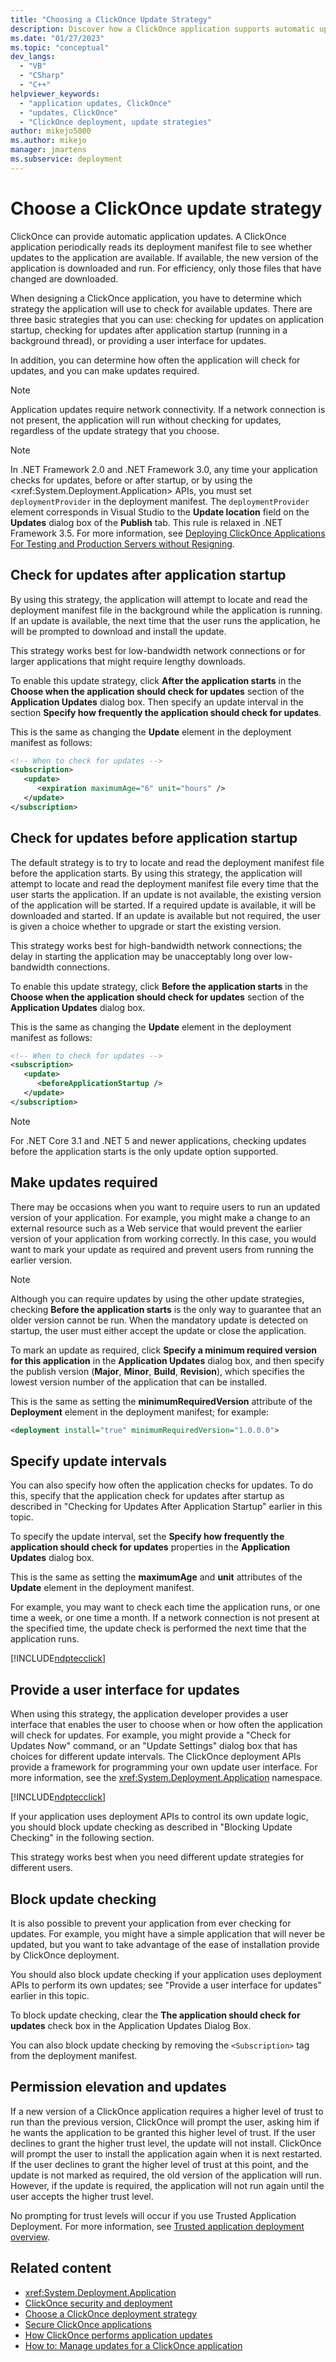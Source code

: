 ```yaml
---
title: "Choosing a ClickOnce Update Strategy"
description: Discover how a ClickOnce application supports automatic updates and review update strategy options, including checking on startup or through a user interface.
ms.date: "01/27/2023"
ms.topic: "conceptual"
dev_langs:
  - "VB"
  - "CSharp"
  - "C++"
helpviewer_keywords:
  - "application updates, ClickOnce"
  - "updates, ClickOnce"
  - "ClickOnce deployment, update strategies"
author: mikejo5000
ms.author: mikejo
manager: jmartens
ms.subservice: deployment
---
```

# Choose a ClickOnce update strategy

ClickOnce can provide automatic application updates. A ClickOnce application periodically reads its deployment manifest file to see whether updates to the application are available. If available, the new version of the application is downloaded and run. For efficiency, only those files that have changed are downloaded.

 When designing a ClickOnce application, you have to determine which strategy the application will use to check for available updates. There are three basic strategies that you can use: checking for updates on application startup, checking for updates after application startup (running in a background thread), or providing a user interface for updates.

 In addition, you can determine how often the application will check for updates, and you can make updates required.

> [!NOTE]
> Application updates require network connectivity. If a network connection is not present, the application will run without checking for updates, regardless of the update strategy that you choose.

> [!NOTE]
> In .NET Framework 2.0 and .NET Framework 3.0, any time your application checks for updates, before or after startup, or by using the \<xref:System.Deployment.Application> APIs, you must set `deploymentProvider` in the deployment manifest. The `deploymentProvider` element corresponds in Visual Studio to the **Update location** field on the **Updates** dialog box of the **Publish** tab. This rule is relaxed in .NET Framework 3.5. For more information, see [Deploying ClickOnce Applications For Testing and Production Servers without Resigning](../deployment/deploying-clickonce-applications-for-testing-and-production-without-resigning.md).

## Check for updates after application startup

 By using this strategy, the application will attempt to locate and read the deployment manifest file in the background while the application is running. If an update is available, the next time that the user runs the application, he will be prompted to download and install the update.

 This strategy works best for low-bandwidth network connections or for larger applications that might require lengthy downloads.

 To enable this update strategy, click **After the application starts** in the **Choose when the application should check for updates** section of the **Application Updates** dialog box. Then specify an update interval in the section **Specify how frequently the application should check for updates**.

 This is the same as changing the **Update** element in the deployment manifest as follows:

```xml
<!-- When to check for updates -->
<subscription>
   <update>
      <expiration maximumAge="6" unit="hours" />
   </update>
</subscription>
```

## Check for updates before application startup

 The default strategy is to try to locate and read the deployment manifest file before the application starts. By using this strategy, the application will attempt to locate and read the deployment manifest file every time that the user starts the application. If an update is not available, the existing version of the application will be started. If a required update is available, it will be downloaded and started. If an update is available but not required, the user is given a choice whether to upgrade or start the existing version.

 This strategy works best for high-bandwidth network connections; the delay in starting the application may be unacceptably long over low-bandwidth connections.

 To enable this update strategy, click **Before the application starts** in the **Choose when the application should check for updates** section of the **Application Updates** dialog box.

 This is the same as changing the **Update** element in the deployment manifest as follows:

```xml
<!-- When to check for updates -->
<subscription>
   <update>
      <beforeApplicationStartup />
   </update>
</subscription>
```
> [!NOTE]
> For .NET Core 3.1 and .NET 5 and newer applications, checking updates before the application starts is the only update option supported.

## Make updates required

 There may be occasions when you want to require users to run an updated version of your application. For example, you might make a change to an external resource such as a Web service that would prevent the earlier version of your application from working correctly. In this case, you would want to mark your update as required and prevent users from running the earlier version.

> [!NOTE]
> Although you can require updates by using the other update strategies, checking **Before the application starts** is the only way to guarantee that an older version cannot be run. When the mandatory update is detected on startup, the user must either accept the update or close the application.

 To mark an update as required, click **Specify a minimum required version for this application** in the **Application Updates** dialog box, and then specify the publish version (**Major**, **Minor**, **Build**, **Revision**), which specifies the lowest version number of the application that can be installed.

 This is the same as setting the **minimumRequiredVersion** attribute of the **Deployment** element in the deployment manifest; for example:

```xml
<deployment install="true" minimumRequiredVersion="1.0.0.0">
```

## Specify update intervals

 You can also specify how often the application checks for updates. To do this, specify that the application check for updates after startup as described in "Checking for Updates After Application Startup" earlier in this topic.

 To specify the update interval, set the **Specify how frequently the application should check for updates** properties in the **Application Updates** dialog box.

 This is the same as setting the **maximumAge** and **unit** attributes of the **Update** element in the deployment manifest.

 For example, you may want to check each time the application runs, or one time a week, or one time a month. If a network connection is not present at the specified time, the update check is performed the next time that the application runs.

 [!INCLUDE[ndptecclick](../deployment/includes/dotnet-feature-unsupported.md)]

## Provide a user interface for updates

 When using this strategy, the application developer provides a user interface that enables the user to choose when or how often the application will check for updates. For example, you might provide a "Check for Updates Now" command, or an "Update Settings" dialog box that has choices for different update intervals. The ClickOnce deployment APIs provide a framework for programming your own update user interface. For more information, see the <xref:System.Deployment.Application> namespace.

 [!INCLUDE[ndptecclick](../deployment/includes/dotnet-support-application-deployment-api.md)]

 If your application uses deployment APIs to control its own update logic, you should block update checking as described in "Blocking Update Checking" in the following section.

 This strategy works best when you need different update strategies for different users.

## Block update checking

 It is also possible to prevent your application from ever checking for updates. For example, you might have a simple application that will never be updated, but you want to take advantage of the ease of installation provide by ClickOnce deployment.

 You should also block update checking if your application uses deployment APIs to perform its own updates; see "Provide a user interface for updates" earlier in this topic.

 To block update checking, clear the **The application should check for updates** check box in the Application Updates Dialog Box.

 You can also block update checking by removing the `<Subscription>` tag from the deployment manifest.

## Permission elevation and updates

 If a new version of a ClickOnce application requires a higher level of trust to run than the previous version, ClickOnce will prompt the user, asking him if he wants the application to be granted this higher level of trust. If the user declines to grant the higher trust level, the update will not install. ClickOnce will prompt the user to install the application again when it is next restarted. If the user declines to grant the higher level of trust at this point, and the update is not marked as required, the old version of the application will run. However, if the update is required, the application will not run again until the user accepts the higher trust level.

 No prompting for trust levels will occur if you use Trusted Application Deployment. For more information, see [Trusted application deployment overview](../deployment/trusted-application-deployment-overview.md).

## Related content

- <xref:System.Deployment.Application>
- [ClickOnce security and deployment](../deployment/clickonce-security-and-deployment.md)
- [Choose a ClickOnce deployment strategy](../deployment/choosing-a-clickonce-deployment-strategy.md)
- [Secure ClickOnce applications](../deployment/securing-clickonce-applications.md)
- [How ClickOnce performs application updates](../deployment/how-clickonce-performs-application-updates.md)
- [How to: Manage updates for a ClickOnce application](../deployment/how-to-manage-updates-for-a-clickonce-application.md)
